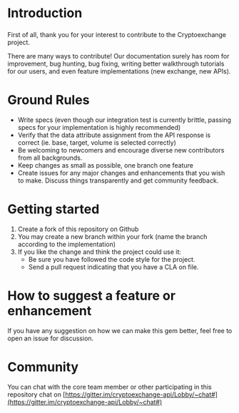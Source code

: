 # Introduction

### 

First of all, thank you for your interest to contribute to the Cryptoexchange project.

There are many ways to contribute! Our documentation surely has room for improvement, bug hunting, bug fixing, writing better walkthrough tutorials for our users, and even feature implementations (new exchange, new APIs).

# Ground Rules
* Write specs (even though our integration test is currently brittle, passing specs for your implementation is highly recommended)
* Verify that the data attribute assignment from the API response is correct (ie. base, target, volume is selected correctly)
* Be welcoming to newcomers and encourage diverse new contributors from all backgrounds.
* Keep changes as small as possible, one branch one feature
* Create issues for any major changes and enhancements that you wish to make. Discuss things transparently and get community feedback.

# Getting started
1. Create a fork of this repository on Github
2. You may create a new branch within your fork (name the branch according to the implementation)
3. If you like the change and think the project could use it:
    * Be sure you have followed the code style for the project.
    * Send a pull request indicating that you have a CLA on file.

# How to suggest a feature or enhancement
If you have any suggestion on how we can make this gem better, feel free to open an issue for discussion.

# Community
You can chat with the core team member or other participating in this repository chat on [https://gitter.im/cryptoexchange-api/Lobby/~chat#](https://gitter.im/cryptoexchange-api/Lobby/~chat#)